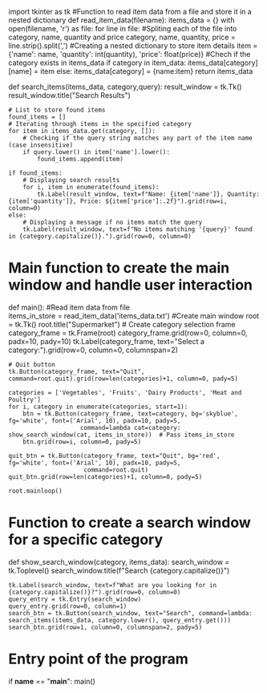 import tkinter as tk
#Function to read item data from a file and store it in a nested dictionary
def read_item_data(filename):
    items_data = {}
    with open(filename, 'r') as file:
        for line in file:
            #Spliting each of the file into category, name, quantity and price
            category, name, quantity, price = line.strip().split(',')
            #Creating a nested dictionary to store item details 
            item = {'name': name, 'quantity': int(quantity), 'price': float(price)}
            #Chech if the category exists in items_data
            if category in item_data:
                items_data[category][name] = item
            else:
                items_data[category] = {name:item}
    return items_data

def search_items(items_data, category,query):
    result_window = tk.Tk()
    result_window.title("Search Results")

    # List to store found items
    found_items = []
    # Iterating through items in the specified category
    for item in items_data.get(category, []):
        # Checking if the query string matches any part of the item name (case insensitive)
        if query.lower() in item['name'].lower():
            found_items.append(item)

    if found_items:
        # Displaying search results
        for i, item in enumerate(found_items):
            tk.Label(result_window, text=f"Name: {item['name']}, Quantity: {item['quantity']}, Price: ${item['price']:.2f}").grid(row=i, column=0)
    else:
        # Displaying a message if no items match the query
        tk.Label(result_window, text=f"No items matching '{query}' found in {category.capitalize()}.").grid(row=0, column=0)
# Main function to create the main window and handle user interaction
def main():
    #Read item data from file     
    items_in_store = read_item_data('items_data.txt')
    #Create main window
    root = tk.Tk()
    root.title("Supermarket")
    # Create category selection frame
    category_frame = tk.Frame(root)
    category_frame.grid(row=0, column=0, padx=10, pady=10)
    tk.Label(category_frame, text="Select a category:").grid(row=0, column=0, columnspan=2)

    # Quit button
    tk.Button(category_frame, text="Quit", command=root.quit).grid(row=len(categories)+1, column=0, pady=5)

    categories = ['Vegetables', 'Fruits', 'Dairy Products', 'Meat and Poultry']
    for i, category in enumerate(categories, start=1):
        btn = tk.Button(category_frame, text=category, bg='skyblue', fg='white', font=('Arial', 10), padx=10, pady=5,
                        command=lambda cat=category: show_search_window(cat, items_in_store))  # Pass items_in_store
        btn.grid(row=i, column=0, pady=5)

    quit_btn = tk.Button(category_frame, text="Quit", bg='red', fg='white', font=('Arial', 10), padx=10, pady=5,
                         command=root.quit)
    quit_btn.grid(row=len(categories)+1, column=0, pady=5)

    root.mainloop()
# Function to create a search window for a specific category
def show_search_window(category, items_data):
    search_window = tk.Toplevel()
    search_window.title(f"Search {category.capitalize()}")

    tk.Label(search_window, text=f"What are you looking for in {category.capitalize()}?").grid(row=0, column=0)
    query_entry = tk.Entry(search_window)
    query_entry.grid(row=0, column=1)
    search_btn = tk.Button(search_window, text="Search", command=lambda: search_items(items_data, category.lower(), query_entry.get()))
    search_btn.grid(row=1, column=0, columnspan=2, pady=5)

    


# Entry point of the program
if __name__ == "__main__":
    main()
